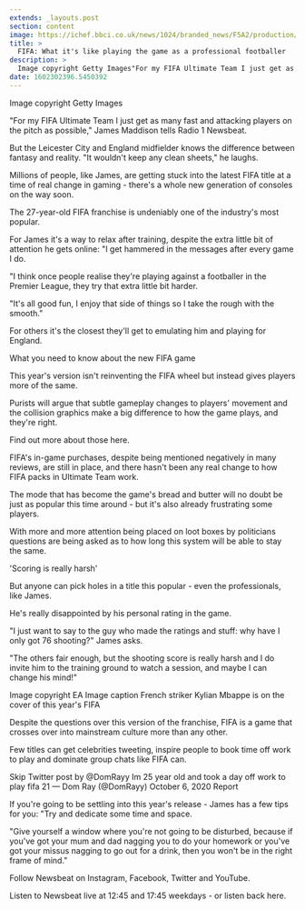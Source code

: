 ```yaml
--- 
extends: _layouts.post 
section: content 
image: https://ichef.bbci.co.uk/news/1024/branded_news/F5A2/production/_114828826_jamesmaddison976.jpg 
title: > 
  FIFA: What it's like playing the game as a professional footballer 
description: > 
  Image copyright Getty Images"For my FIFA Ultimate Team I just get as many fast and attacking players on the pitch as possible," James Maddison tells Radio 1 Newsbeat.The 27-year-old FIFA franchise is undeniably one of the industry's most popular."I think once people realise they're playing against a footballer in the Premier League, they try that extra little bit harder.What you need to know about the new FIFA gameThis year's version isn't reinventing the FIFA wheel but instead gives players more of the same.Few titles can get celebrities tweeting, inspire people to book time off work to play and dominate group chats like FIFA can. 
date: 1602302396.5450392 
--- 
```

Image copyright Getty Images

"For my FIFA Ultimate Team I just get as many fast and attacking players on the pitch as possible," James Maddison tells Radio 1 Newsbeat.

But the Leicester City and England midfielder knows the difference between fantasy and reality. "It wouldn't keep any clean sheets," he laughs.

Millions of people, like James, are getting stuck into the latest FIFA title at a time of real change in gaming - there's a whole new generation of consoles on the way soon.

The 27-year-old FIFA franchise is undeniably one of the industry's most popular.

For James it's a way to relax after training, despite the extra little bit of attention he gets online: "I get hammered in the messages after every game I do.

"I think once people realise they're playing against a footballer in the Premier League, they try that extra little bit harder.

"It's all good fun, I enjoy that side of things so I take the rough with the smooth."

For others it's the closest they'll get to emulating him and playing for England.

What you need to know about the new FIFA game

This year's version isn't reinventing the FIFA wheel but instead gives players more of the same.

Purists will argue that subtle gameplay changes to players' movement and the collision graphics make a big difference to how the game plays, and they're right.

Find out more about those here.

FIFA's in-game purchases, despite being mentioned negatively in many reviews, are still in place, and there hasn't been any real change to how FIFA packs in Ultimate Team work.

The mode that has become the game's bread and butter will no doubt be just as popular this time around - but it's also already frustrating some players.

With more and more attention being placed on loot boxes by politicians questions are being asked as to how long this system will be able to stay the same.

'Scoring is really harsh'

But anyone can pick holes in a title this popular - even the professionals, like James.

He's really disappointed by his personal rating in the game.

"I just want to say to the guy who made the ratings and stuff: why have I only got 76 shooting?" James asks.

"The others fair enough, but the shooting score is really harsh and I do invite him to the training ground to watch a session, and maybe I can change his mind!"

Image copyright EA Image caption French striker Kylian Mbappe is on the cover of this year's FIFA

Despite the questions over this version of the franchise, FIFA is a game that crosses over into mainstream culture more than any other.

Few titles can get celebrities tweeting, inspire people to book time off work to play and dominate group chats like FIFA can.

Skip Twitter post by @DomRayy Im 25 year old and took a day off work to play fifa 21 — Dom Ray (@DomRayy) October 6, 2020 Report

If you're going to be settling into this year's release - James has a few tips for you: "Try and dedicate some time and space.

"Give yourself a window where you're not going to be disturbed, because if you've got your mum and dad nagging you to do your homework or you've got your missus nagging to go out for a drink, then you won't be in the right frame of mind."

Follow Newsbeat on Instagram, Facebook, Twitter and YouTube.

Listen to Newsbeat live at 12:45 and 17:45 weekdays - or listen back here.